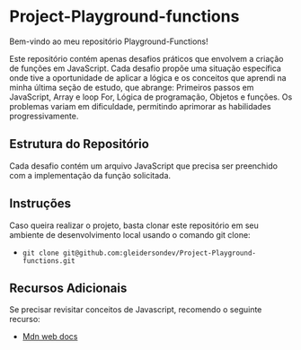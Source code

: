 # Project-Playground-functions

Bem-vindo ao meu repositório Playground-Functions!

Este repositório contém apenas desafios práticos que envolvem a criação de funções em JavaScript. Cada desafio propõe uma situação específica onde tive a oportunidade de aplicar a lógica e os conceitos que aprendi na minha última seção de estudo, que abrange: Primeiros passos em JavaScript, Array e loop For, Lógica de programação, Objetos e funções. Os problemas variam em dificuldade, permitindo aprimorar as habilidades progressivamente.

## Estrutura do Repositório

Cada desafio contém um arquivo JavaScript que precisa ser preenchido com a implementação da função solicitada.

## Instruções

Caso queira realizar o projeto, basta clonar este repositório em seu ambiente de desenvolvimento local usando o comando git clone: 

* `git clone git@github.com:gleidersondev/Project-Playground-functions.git`

## Recursos Adicionais

Se precisar revisitar conceitos de Javascript, recomendo o seguinte recurso:

+ [Mdn web docs](https://developer.mozilla.org/pt-BR/docs/Web/JavaScript)
